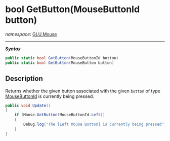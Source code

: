 ﻿# bool GetButton(MouseButtonId button)
*namespace:* [GLU.Mouse](../mouse.md)

---
***Syntax***
```csharp
public static bool GetButton(MouseButtonId button)
public static bool GetButton(MouseButton button)
```

## Description
Returns whether the given button associated with the given `button` of type [MouseButtonId](./MouseButtonId.md) is currently being pressed.

```csharp
public void Update()
{
    if (Mouse.GetButton(MouseButtonId.Left))
    {
        Debug.log("The [Left Mouse Button] is currently being pressed");
    }
}
```